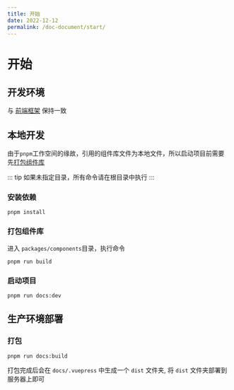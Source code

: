 ```yaml
---
title: 开始
date: 2022-12-12
permalink: /doc-document/start/
---
```


# 开始

## 开发环境

与 [前端框架](/guide/start/#开发环境) 保持一致

## 本地开发

由于`pnpm`工作空间的缘故，引用的组件库文件为本地文件，所以启动项目前需要先[打包组件库](#打包组件库)

::: tip
如果未指定目录，所有命令请在根目录中执行
:::

### 安装依赖

```shell
pnpm install
```

### 打包组件库

进入 `packages/components`目录，执行命令

```shell
pnpm run build
```

### 启动项目

```shell
pnpm run docs:dev
```

## 生产环境部署

### 打包

```shell
pnpm run docs:build
```

打包完成后会在 `docs/.vuepress` 中生成一个 `dist` 文件夹, 将 `dist` 文件夹部署到服务器上即可

